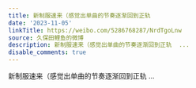 ```yaml
---
title: 新制服速来（感觉出单曲的节奏逐渐回到正轨
date: '2023-11-05'
linkTitle: https://weibo.com/5286768287/NrdTgoLnw
source: 久保田鲤鱼的微博
description: 新制服速来（感觉出单曲的节奏逐渐回到正轨  ...
disable_comments: true
---
```

新制服速来（感觉出单曲的节奏逐渐回到正轨  ...